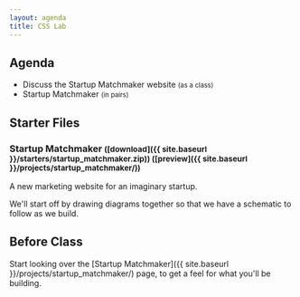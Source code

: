 ```yaml
---
layout: agenda
title: CSS Lab
---
```


Agenda
------

* Discuss the Startup Matchmaker website <small>(as a class)</small>
* Startup Matchmaker <small>(in pairs)</small>


Starter Files
-------------

### Startup Matchmaker <small>([download]({{ site.baseurl }}/starters/startup_matchmaker.zip)) ([preview]({{ site.baseurl }}/projects/startup_matchmaker/))</small>

A new marketing website for an imaginary startup.

We'll start off by drawing diagrams together so that we have a schematic to follow as we build.


Before Class
------------

Start looking over the [Startup Matchmaker]({{ site.baseurl }}/projects/startup_matchmaker/) page, to get a feel for what you'll be building.
